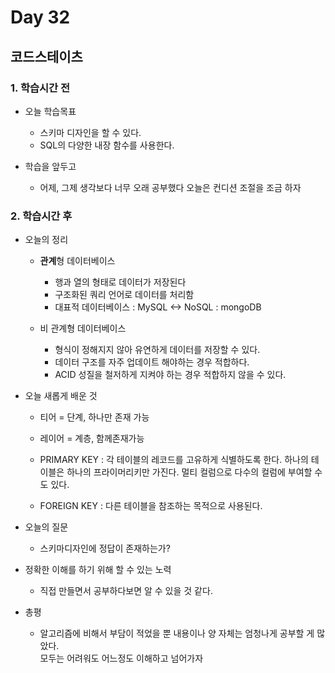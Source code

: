 # Day 32

## 코드스테이츠

### 1. 학습시간 전
* 오늘 학습목표

    - 스키마 디자인을 할 수 있다.
    - SQL의 다양한 내장 함수를 사용한다.
* 학습을 앞두고

    - 어제, 그제 생각보다 너무 오래 공부했다 오늘은 컨디션 조절을 조금 하자
### 2. 학습시간 후
* 오늘의 정리

    - **관계**형 데이터베이스
        - 행과 열의 형태로 데이터가 저장된다
        - 구조화된 쿼리 언어로 데이터를 처리함
        - 대표적 데이터베이스 : MySQL <-> NoSQL : mongoDB

    - 비 관계형 데이터베이스
        - 형식이 정해지지 않아 유연하게 데이터를 저장할 수 있다.
        - 데이터 구조를 자주 업데이트 해야하는 경우 적합하다.
        - ACID 성질을 철저하게 지켜야 하는 경우 적합하지 않을 수 있다.
* 오늘 새롭게 배운 것

    - 티어 = 단계, 하나만 존재 가능
    - 레이어 = 계층, 함께존재가능

    - PRIMARY KEY : 각 테이블의 레코드를 고유하게 식별하도록 한다. 하나의 테이블은 하나의 프라이머리키만 가진다. 멀티 컬럼으로 다수의 컬럼에 부여할 수도 있다.

    - FOREIGN KEY : 다른 테이블을 참조하는 목적으로 사용된다.
* 오늘의 질문

    - 스키마디자인에 정답이 존재하는가?
* 정확한 이해를 하기 위해 할 수 있는 노력

    - 직접 만들면서 공부하다보면 알 수 있을 것 같다.
* 총평

    - 알고리즘에 비해서 부담이 적었을 뿐 내용이나 양 자체는 엄청나게 공부할 게 많았다.  
    모두는 어려워도 어느정도 이해하고 넘어가자